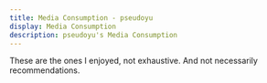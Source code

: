 ```yaml
---
title: Media Consumption - pseudoyu
display: Media Consumption
description: pseudoyu's Media Consumption
---
```


<MediaConsumption />

<div class="op50 mt-10">These are the ones I enjoyed, not exhaustive. And not necessarily recommendations.</div>
